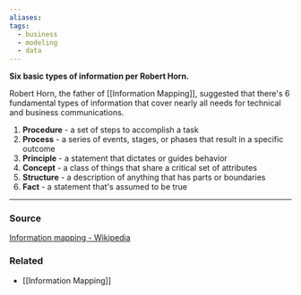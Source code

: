 ```yaml
---
aliases: 
tags:
  - business
  - modeling
  - data
---
```

**Six basic types of information per Robert Horn.**

Robert Horn, the father of [[Information Mapping]], suggested that there's 6 fundamental types of information that cover nearly all needs for technical and business communications.

1. **Procedure** - a set of steps to accomplish a task
2. **Process** - a series of events, stages, or phases that result in a specific outcome
3. **Principle** - a statement that dictates or guides behavior
4. **Concept** - a class of things that share a critical set of attributes
5. **Structure** - a description of anything that has parts or boundaries
6. **Fact** - a statement that's assumed to be true

---

### Source

[Information mapping - Wikipedia](https://en.wikipedia.org/wiki/Information_mapping)

### Related
- [[Information Mapping]]
